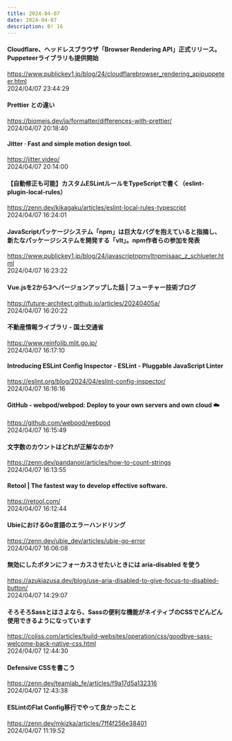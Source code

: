```yaml
---
title: 2024-04-07
date: 2024-04-07
description: B! 16
---
```


#### Cloudflare、ヘッドレスブラウザ「Browser Rendering API」正式リリース。Puppeteerライブラリも提供開始
https://www.publickey1.jp/blog/24/cloudflarebrowser_rendering_apipuppeteer.html<br>
2024/04/07 23:44:29<br>


#### Prettier との違い
https://biomejs.dev/ja/formatter/differences-with-prettier/<br>
2024/04/07 20:18:40<br>


#### Jitter · Fast and simple motion design tool.
https://jitter.video/<br>
2024/04/07 20:14:00<br>


#### 【自動修正も可能】カスタムESLintルールをTypeScriptで書く（eslint-plugin-local-rules）
https://zenn.dev/kikagaku/articles/eslint-local-rules-typescript<br>
2024/04/07 16:24:01<br>


#### JavaScriptパッケージシステム「npm」は巨大なバグを抱えていると指摘し、新たなパッケージシステムを開発する「vlt」。npm作者らの参加を発表
https://www.publickey1.jp/blog/24/javascriptnpmvltnpmisaac_z_schlueter.html<br>
2024/04/07 16:23:22<br>


#### Vue.jsを2から3へバージョンアップした話 | フューチャー技術ブログ
https://future-architect.github.io/articles/20240405a/<br>
2024/04/07 16:20:22<br>


#### 不動産情報ライブラリ - 国土交通省
https://www.reinfolib.mlit.go.jp/<br>
2024/04/07 16:17:10<br>


#### Introducing ESLint Config Inspector - ESLint - Pluggable JavaScript Linter
https://eslint.org/blog/2024/04/eslint-config-inspector/<br>
2024/04/07 16:16:16<br>


#### GitHub - webpod/webpod: Deploy to your own servers and own cloud ☁️
https://github.com/webpod/webpod<br>
2024/04/07 16:15:49<br>


#### 文字数のカウントはどれが正解なのか?
https://zenn.dev/pandanoir/articles/how-to-count-strings<br>
2024/04/07 16:13:55<br>


#### Retool | The fastest way to develop effective software.
https://retool.com/<br>
2024/04/07 16:12:44<br>


#### UbieにおけるGo言語のエラーハンドリング
https://zenn.dev/ubie_dev/articles/ubie-go-error<br>
2024/04/07 16:06:08<br>


#### 無効にしたボタンにフォーカスさせたいときには aria-disabled を使う
https://azukiazusa.dev/blog/use-aria-disabled-to-give-focus-to-disabled-button/<br>
2024/04/07 14:29:07<br>


#### そろそろSassとはさよなら、Sassの便利な機能がネイティブのCSSでどんどん使用できるようになっています
https://coliss.com/articles/build-websites/operation/css/goodbye-sass-welcome-back-native-css.html<br>
2024/04/07 12:44:30<br>


#### Defensive CSSを書こう
https://zenn.dev/teamlab_fe/articles/f9a17d5a132316<br>
2024/04/07 12:43:38<br>


#### ESLintのFlat Config移行でやって良かったこと
https://zenn.dev/mkizka/articles/7ff4f256e38401<br>
2024/04/07 11:19:52<br>



